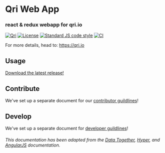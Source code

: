 # Qri Web App
### react & redux webapp for qri.io

[![Qri](https://img.shields.io/badge/made%20by-qri-magenta.svg?style=flat-square)](https://qri.io)
[![License](https://img.shields.io/github/license/qri-io/frontend.svg?style=flat-square)](./LICENSE)
[![Standard JS code style](https://img.shields.io/badge/code%20style-standardJS-green.svg?style=flat-square)](https://standardjs.com/)
[![CI](https://img.shields.io/circleci/project/github/qri-io/frontend.svg?style=flat-square)](https://circleci.com/gh/qri-io/frontend)

<!-- [![macOS CI Status](https://circleci.com/gh/qri-io/frontend.svg?style=shield)](https://circleci.com/gh/qri-io/frontend) -->
<!-- [![Windows CI status](https://ci.appveyor.com/api/projects/status/kqvb4oa772an58sc?svg=true)](https://ci.appveyor.com/project/qri-io/frontend) -->
<!-- [![Linux CI status](https://travis-ci.org/qri-io/frontend.svg?branch=master)](https://travis-ci.org/qri-io/frontend) -->
<!-- [![Slack Channel](http://zeit-slackin.now.sh/badge.svg)](https://zeit.chat/) -->
<!-- [![Changelog #213](https://img.shields.io/badge/changelog-%23213-lightgrey.svg)](https://changelog.com/213) -->

For more details, head to: https://qri.io

## Usage
[Download the latest release!](https://qri.io/#installation)

## Contribute

We've set up a separate document for our [contributor guildlines](https://github.com/qri-io/frontend/CONTRIBUTOR.md)!

## Develop

We've set up a separate document for [developer guildlines](https://github.com/qri-io/frontend/DEVELOPER.md)!


###### This documentation has been adapted from the [Data Together](https://github.com/datatogether/datatogether), [Hyper](https://github.com/zeit/hyper), and [AngularJS](https://github.com/angular/angularJS) documentation.